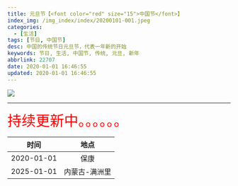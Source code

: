 ```yaml
---
title: 元旦节【<font color="red" size="15">中国节</font>】
index_img: /img_index/index/20200101-001.jpeg
categories:
  - [生活]
tags: [节日, 中国节]
desc: 中国的传统节日元旦节，代表一年新的开始
keywords: 节日, 生活, 中国节, 传统, 元旦, 新年
abbrlink: 22707
date: 2020-01-01 16:46:55
updated: 2020-01-01 16:46:55
---
```




![](/img_index/index/20200101-001.jpeg)


<!--more-->
<hr />

<font size=6.5 color='red'>持续更新中。。。。。。</font>


|    时间    | 地点 |
|:----------:|:----:|
| 2020-01-01 | 保康 |
| 2025-01-01 | 内蒙古-满洲里 |
